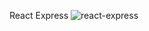  React Express
 ![react-express](https://user-images.githubusercontent.com/36242561/38534664-3675b67a-3c4d-11e8-850c-486d20367cc7.png)

